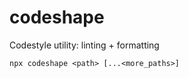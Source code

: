 # codeshape

Codestyle utility: linting + formatting

```
npx codeshape <path> [...<more_paths>]
```
